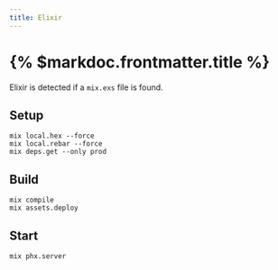 ```yaml
---
title: Elixir
---
```


# {% $markdoc.frontmatter.title %}

Elixir is detected if a `mix.exs` file is found.

## Setup
```
mix local.hex --force
mix local.rebar --force
mix deps.get --only prod
```

## Build

```
mix compile
mix assets.deploy
```


## Start

```
mix phx.server
```